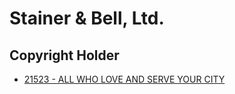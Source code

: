 # Stainer & Bell, Ltd.

## Copyright Holder

- [21523 - ALL WHO LOVE AND SERVE YOUR CITY](/hymns/21523.md)

